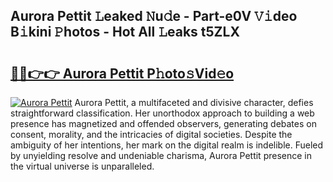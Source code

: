 ## Aurora Pettit 𝙻eaked 𝙽u𝚍e - Part-e0V 𝚅𝚒deo B𝚒kini 𝙿hotos - Hot All 𝙻eaks t5ZLX

# <h2><a href="http://ld4uqj.urlbe.top/?page=Aurora+Pettit">🔗🔗👉👉 Aurora Pettit P𝚑oto𝚜Vid𝚎o</a></h2>

[![Aurora Pettit](https://i.imgur.com/eBuTRDB.gif)](http://ld4uqj.urlbe.top/?page=Aurora+Pettit)
Aurora Pettit, a multifaceted and divisive character, defies straightforward classification. Her unorthodox approach to building a web presence has magnetized and offended observers, generating debates on consent, morality, and the intricacies of digital societies. Despite the ambiguity of her intentions, her mark on the digital realm is indelible. Fueled by unyielding resolve and undeniable charisma, Aurora Pettit presence in the virtual universe is unparalleled.
